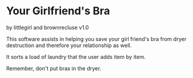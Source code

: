 Your Girlfriend's Bra
=====================
by littlegirl and brownrecluse 
v1.0

This software assists in helping you save your girl friend's bra from dryer destruction and therefore your relationship as well. 

It sorts a load of laundry that the user adds item by item.

Remember, don't put bras in the dryer.
